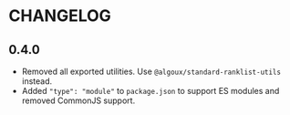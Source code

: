 # CHANGELOG

## 0.4.0

- Removed all exported utilities. Use `@algoux/standard-ranklist-utils` instead.
- Added `"type": "module"` to `package.json` to support ES modules and removed CommonJS support.
